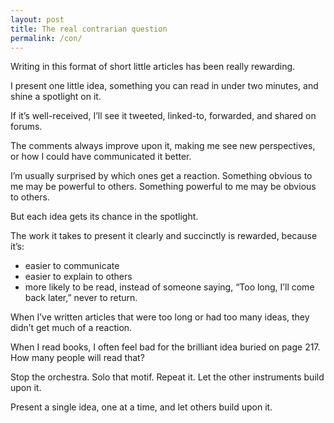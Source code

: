 ```yaml
---
layout: post
title: The real contrarian question
permalink: /con/
---
```


Writing in this format of short little articles has been really rewarding.

I present one little idea, something you can read in under two minutes, and shine a spotlight on it.

If it’s well-received, I’ll see it tweeted, linked-to, forwarded, and shared on forums.

The comments always improve upon it, making me see new perspectives, or how I could have communicated it better.

I’m usually surprised by which ones get a reaction. Something obvious to me may be powerful to others. Something powerful to me may be obvious to others.

But each idea gets its chance in the spotlight.

The work it takes to present it clearly and succinctly is rewarded, because it’s:

- easier to communicate
- easier to explain to others
- more likely to be read, instead of someone saying, “Too long, I’ll come back later,” never to return.

When I’ve written articles that were too long or had too many ideas, they didn’t get much of a reaction.

When I read books, I often feel bad for the brilliant idea buried on page 217. How many people will read that?

Stop the orchestra. Solo that motif. Repeat it. Let the other instruments build upon it.

Present a single idea, one at a time, and let others build upon it.
